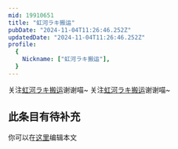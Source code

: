 ```yaml
---
mid: 19910651
title: "虹河ラキ搬运"
pubDate: "2024-11-04T11:26:46.252Z"
updatedDate: "2024-11-04T11:26:46.252Z"
profile:
  {
    Nickname: ["虹河ラキ搬运"],
  }
---
```


关注[虹河ラキ搬运](https://space.bilibili.com/19910651)谢谢喵~ 关注[虹河ラキ搬运](https://space.bilibili.com/19910651)谢谢喵~

## 此条目有待补充
你可以在[这里](https://github.com/Yuhanawa/VTuber.ICU/edit/master/src/content/v/虹河ラキ搬运/index.md)编辑本文
